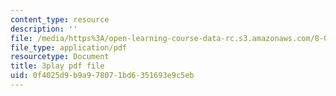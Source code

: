```yaml
---
content_type: resource
description: ''
file: /media/https%3A/open-learning-course-data-rc.s3.amazonaws.com/8-04-quantum-physics-i-spring-2016/0f4025d9b9a978071bd6351693e9c5eb_45M-BtYAcwg.pdf
file_type: application/pdf
resourcetype: Document
title: 3play pdf file
uid: 0f4025d9-b9a9-7807-1bd6-351693e9c5eb
---
```

